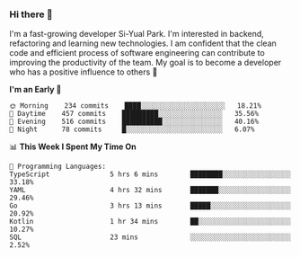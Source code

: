 ### Hi there 👋


I'm a fast-growing developer Si-Yual Park. I'm interested in backend, refactoring and learning new technologies. I am confident that the clean code and efficient process of software engineering can contribute to improving the productivity of the team. My goal is to become a developer who has a positive influence to others 🔭

<!--START_SECTION:waka-->
**I'm an Early 🐤** 

```text
🌞 Morning    234 commits    ████░░░░░░░░░░░░░░░░░░░░░   18.21% 
🌆 Daytime    457 commits    █████████░░░░░░░░░░░░░░░░   35.56% 
🌃 Evening    516 commits    ██████████░░░░░░░░░░░░░░░   40.16% 
🌙 Night      78 commits     █░░░░░░░░░░░░░░░░░░░░░░░░   6.07%

```


📊 **This Week I Spent My Time On** 

```text
💬 Programming Languages: 
TypeScript               5 hrs 6 mins        ████████░░░░░░░░░░░░░░░░░   33.18% 
YAML                     4 hrs 32 mins       ███████░░░░░░░░░░░░░░░░░░   29.46% 
Go                       3 hrs 13 mins       █████░░░░░░░░░░░░░░░░░░░░   20.92% 
Kotlin                   1 hr 34 mins        ██░░░░░░░░░░░░░░░░░░░░░░░   10.27% 
SQL                      23 mins             ░░░░░░░░░░░░░░░░░░░░░░░░░   2.52%

```


<!--END_SECTION:waka-->
